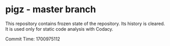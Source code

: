 # pigz - master branch

This repository contains frozen state of the repository.
Its history is cleared. It is used only for static code
analysis with Codacy.

Commit Time: 1700975112